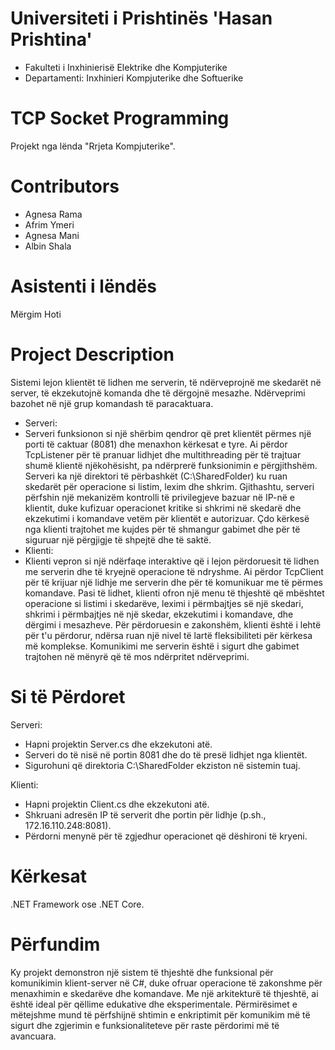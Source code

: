 # Universiteti i Prishtinës 'Hasan Prishtina'
* Fakulteti i Inxhinierisë Elektrike dhe Kompjuterike
* Departamenti: Inxhinieri Kompjuterike dhe Softuerike

# TCP Socket Programming
Projekt nga lënda "Rrjeta Kompjuterike".

# Contributors 
* Agnesa Rama
* Afrim Ymeri
* Agnesa Mani
* Albin Shala

# Asistenti i lëndës
Mërgim Hoti

# Project Description
Sistemi lejon klientët të lidhen me serverin, të ndërveprojnë me skedarët në server, të ekzekutojnë komanda dhe të dërgojnë mesazhe. Ndërveprimi bazohet në një grup komandash të paracaktuara.
* Serveri: 
* Serveri funksionon si një shërbim qendror që pret klientët përmes një porti të caktuar (8081) dhe menaxhon kërkesat e tyre. Ai përdor TcpListener për të pranuar lidhjet dhe multithreading për të trajtuar shumë klientë njëkohësisht, pa ndërprerë funksionimin e përgjithshëm. Serveri ka një direktori të përbashkët (C:\SharedFolder) ku ruan skedarët për operacione si listim, lexim dhe shkrim. Gjithashtu, serveri përfshin një mekanizëm kontrolli të privilegjeve bazuar në IP-në e klientit, duke kufizuar operacionet kritike si shkrimi në skedarë dhe ekzekutimi i komandave vetëm për klientët e autorizuar. Çdo kërkesë nga klienti trajtohet me kujdes për të shmangur gabimet dhe për të siguruar një përgjigje të shpejtë dhe të saktë.
* Klienti: 
* Klienti vepron si një ndërfaqe interaktive që i lejon përdoruesit të lidhen me serverin dhe të kryejnë operacione të ndryshme. Ai përdor TcpClient për të krijuar një lidhje me serverin dhe për të komunikuar me të përmes komandave. Pasi të lidhet, klienti ofron një menu të thjeshtë që mbështet operacione si listimi i skedarëve, leximi i përmbajtjes së një skedari, shkrimi i përmbajtjes në një skedar, ekzekutimi i komandave, dhe dërgimi i mesazheve. Për përdoruesin e zakonshëm, klienti është i lehtë për t'u përdorur, ndërsa ruan një nivel të lartë fleksibiliteti për kërkesa më komplekse. Komunikimi me serverin është i sigurt dhe gabimet trajtohen në mënyrë që të mos ndërpritet ndërveprimi.

# Si të Përdoret
Serveri: 
* Hapni projektin Server.cs dhe ekzekutoni atë.
* Serveri do të nisë në portin 8081 dhe do të presë lidhjet nga klientët.
* Sigurohuni që direktoria C:\SharedFolder ekziston në sistemin tuaj.

Klienti: 
* Hapni projektin Client.cs dhe ekzekutoni atë.
* Shkruani adresën IP të serverit dhe portin për lidhje (p.sh., 172.16.110.248:8081).
* Përdorni menynë për të zgjedhur operacionet që dëshironi të kryeni.
  
# Kërkesat
.NET Framework ose .NET Core.

# Përfundim
Ky projekt demonstron një sistem të thjeshtë dhe funksional për komunikimin klient-server në C#, duke ofruar operacione të zakonshme për menaxhimin e skedarëve dhe komandave. Me një arkitekturë të thjeshtë, ai është ideal për qëllime edukative dhe eksperimentale. Përmirësimet e mëtejshme mund të përfshijnë shtimin e enkriptimit për komunikim më të sigurt dhe zgjerimin e funksionaliteteve për raste përdorimi më të avancuara.

